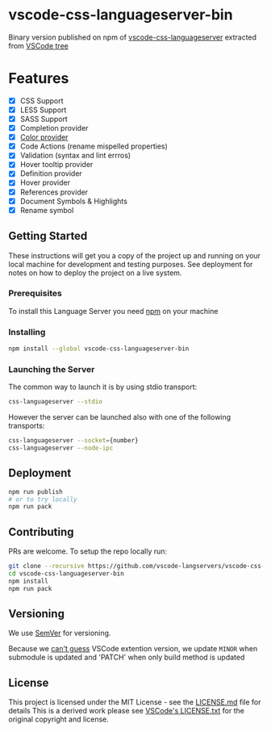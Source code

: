 # vscode-css-languageserver-bin

Binary version published on npm of [vscode-css-languageserver](https://github.com/vscode-langservers/vscode-css-languageserver) extracted from [VSCode tree](https://github.com/Microsoft/vscode/tree/master/extensions/css/server)

# Features

- [x] CSS Support
- [x] LESS Support
- [x] SASS Support
- [x] Completion provider
- [x] [Color provider](https://github.com/Microsoft/vscode-languageserver-node/blob/master/protocol/src/protocol.colorProvider.proposed.md)
- [x] Code Actions (rename mispelled properties)
- [x] Validation (syntax and lint errros)
- [X] Hover tooltip provider
- [x] Definition provider
- [x] Hover provider
- [x] References provider
- [x] Document Symbols & Highlights
- [x] Rename symbol

## Getting Started

These instructions will get you a copy of the project up and running on your local machine for development and testing purposes. See deployment for notes on how to deploy the project on a live system.

### Prerequisites

To install this Language Server you need [npm](https://www.npmjs.com/get-npm) on your machine

### Installing

```bash
npm install --global vscode-css-languageserver-bin
```

### Launching the Server

The common way to launch it is by using stdio transport:

```bash
css-languageserver --stdio
```

However the server can be launched also with one of the following transports:

```bash
css-languageserver --socket={number}
css-languageserver --node-ipc
```

## Deployment

```bash
npm run publish
# or to try locally
npm run pack
```

## Contributing

PRs are welcome.
To setup the repo locally run:
```bash
git clone --recursive https://github.com/vscode-langservers/vscode-css-languageserver-bin
cd vscode-css-languageserver-bin
npm install
npm run pack
```

## Versioning

We use [SemVer](http://semver.org/) for versioning.

Because we [can't guess](https://github.com/vscode-langservers/vscode-css-languageserver/blob/master/package.json#L4) VSCode extention version, we update `MINOR` when submodule is updated and 'PATCH' when only build method is updated

## License

This project is licensed under the MIT License - see the [LICENSE.md](LICENSE.md) file for details
This is a derived work please see [VSCode's LICENSE.txt](https://github.com/Microsoft/vscode/blob/master/LICENSE.txt) for the original copyright and license.

